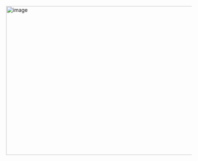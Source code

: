 <img width="959" height="404" alt="image" src="https://github.com/user-attachments/assets/85dbed73-a14f-4000-a2ab-890cc927171f" />

